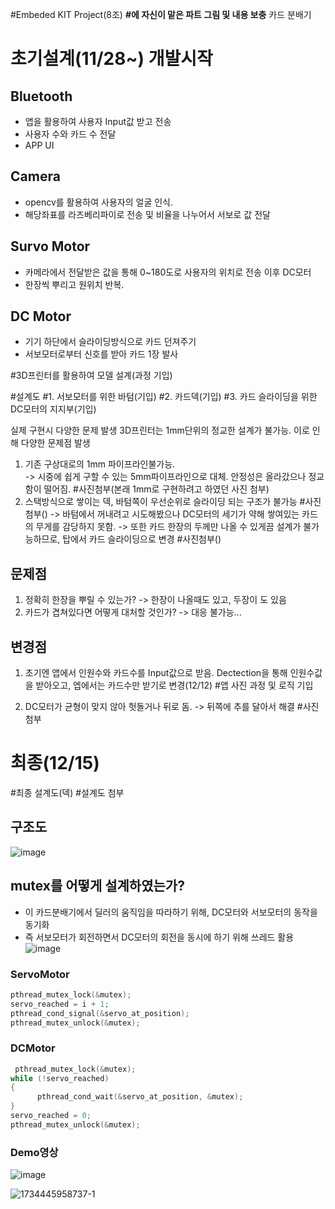 #Embeded KIT Project(8조)
**#에 자신이 맡은 파트 그림 및 내용 보충**
카드 분배기

# 초기설계(11/28~) 개발시작
## Bluetooth 
- 앱을 활용하여 사용자 Input값 받고 전송
- 사용자 수와 카드 수 전달 
- APP UI
## Camera
- opencv를 활용하여 사용자의 얼굴 인식. 
- 해당좌표를 라즈베리파이로 전송 및 비율을 나누어서 서보로 값 전달
## Survo Motor
- 카메라에서 전달받은 값을 통해 0~180도로 사용자의 위치로 전송 이후 DC모터
- 한장씩 뿌리고 원위치 반복.
## DC Motor
- 기기 하단에서 슬라이딩방식으로 카드 던져주기
- 서보모터로부터 신호를 받아 카드 1장 발사

#3D프린터를 활용하여 모델 설계(과정 기입)

#설계도
#1. 서보모터를 위한 바텀(기입)
#2. 카드덱(기입)
#3. 카드 슬라이딩을 위한 DC모터의 지지부(기입)

실제 구현시 다양한 문제 발생
3D프린터는 1mm단위의 정교한 설계가 불가능. 이로 인해 다양한 문제점 발생

1. 기존 구상대로의 1mm 파이프라인불가능.  
-> 시중에 쉽게 구할 수 있는 5mm파이프라인으로 대체. 안정성은 올라갔으나 정교함이 떨어짐.
#사진첨부(본래 1mm로 구현하려고 하였던 사진 첨부)
2. 스택방식으로 쌓이는 덱, 바텀쪽이 우선순위로 슬라이딩 되는 구조가 불가능
#사진첨부()
-> 바텀에서 꺼내려고 시도해봤으나 DC모터의 세기가 약해 쌓여있는 카드의 무게를 감당하지 못함. 
-> 또한 카드 한장의 두께만 나올 수 있게끔 설계가 불가능하므로, 탑에서 카드 슬라이딩으로 변경 
#사진첨부()


## 문제점
1) 정확히 한장을 뿌릴 수 있는가?
-> 한장이 나올때도 있고, 두장이 도 있음
2) 카드가 겹쳐있다면 어떻게 대처할 것인가?
-> 대응 불가능...

## 변경점
1. 초기엔 앱에서 인원수와 카드수를 Input값으로 받음. 
Dectection을 통해 인원수값을 받아오고, 엡에서는 카드수만 받기로 변경(12/12)
#앱 사진 과정 및 로직 기입

2. DC모터가 균형이 맞지 않아 헛돌거나 뒤로 돔.
-> 뒤쪽에 추를 달아서 해결
#사진첨부

# 최종(12/15)
#최종 설계도(덱) 
#설계도 첨부
## 구조도
![image](https://github.com/user-attachments/assets/637a5f62-8723-4eec-86e0-024c01724285)
## mutex를 어떻게 설계하였는가?
- 이 카드분배기에서 딜러의 움직임을 따라하기 위해, DC모터와 서보모터의 동작을 동기화
- 즉 서보모터가 회전하면서 DC모터의 회전을 동시에 하기 위해 쓰레드 활용
![image](https://github.com/user-attachments/assets/cf2e5445-803d-4f56-8d32-33d6b5e60730)
### ServoMotor
```c++
pthread_mutex_lock(&mutex);
servo_reached = i + 1;
pthread_cond_signal(&servo_at_position);
pthread_mutex_unlock(&mutex);
```
### DCMotor
```c++
 pthread_mutex_lock(&mutex);
while (!servo_reached)
{
      pthread_cond_wait(&servo_at_position, &mutex);
}
servo_reached = 0;
pthread_mutex_unlock(&mutex);
```
### Demo영상
![image](https://github.com/user-attachments/assets/9269e44c-bf87-46bb-bcef-e6a763f2947d)

![1734445958737-1](https://github.com/user-attachments/assets/21f7a83d-1df3-4bcb-be1f-78ac0e5fe784)




